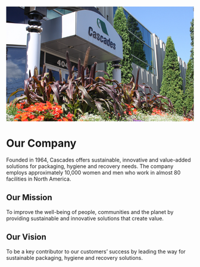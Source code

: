 ![Cascades](https://github.com/cascades-cti/.github/blob/main/images/cascades.png)

# Our Company

Founded in 1964, Cascades offers sustainable, innovative and value-added solutions for packaging, hygiene and recovery needs. The company employs approximately 10,000 women and men who work in almost 80 facilities in North America.

## Our Mission

To improve the well-being of people, communities and the planet by providing sustainable and innovative solutions that create value.

## Our Vision

To be a key contributor to our customers’ success by leading the way for sustainable packaging, hygiene and recovery solutions.
